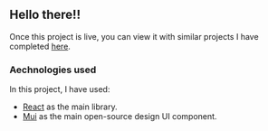 ## Hello there!! 

Once this project is live, you can view it with similar projects I have completed [here](https://mwchben.github.io/mwache).

### Aechnologies used

In this project, I have used: 
- [React](https://legacy.reactjs.org/) as the main library.
- [Mui](https://mui.com/material-ui/) as the main open-source design UI component.


